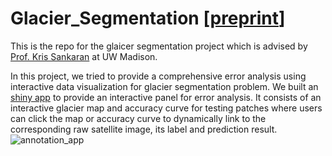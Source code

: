# Glacier_Segmentation [[preprint](https://arxiv.org/pdf/2112.08184.pdf)]

This is the repo for the glaicer segmentation project which is advised by [Prof. Kris Sankaran](https://stat.wisc.edu/staff/sankaran-kris/) at UW Madison.

In this project, we tried to provide a comprehensive error analysis using interactive data visualization for glacier segmentation problem. We built an [shiny app](https://bruce-zheng.shinyapps.io/glacier_segmententation/) to provide an interactive panel for error analysis. It consists of an interactive glacier map and accuracy curve for testing patches where users can click the map or accuracy curve to dynamically link to the corresponding raw satellite image, its label and prediction result. ![annotation_app](https://user-images.githubusercontent.com/91963401/147982481-5906df11-83eb-4c64-aa3a-02c2b398a1bd.jpg)

